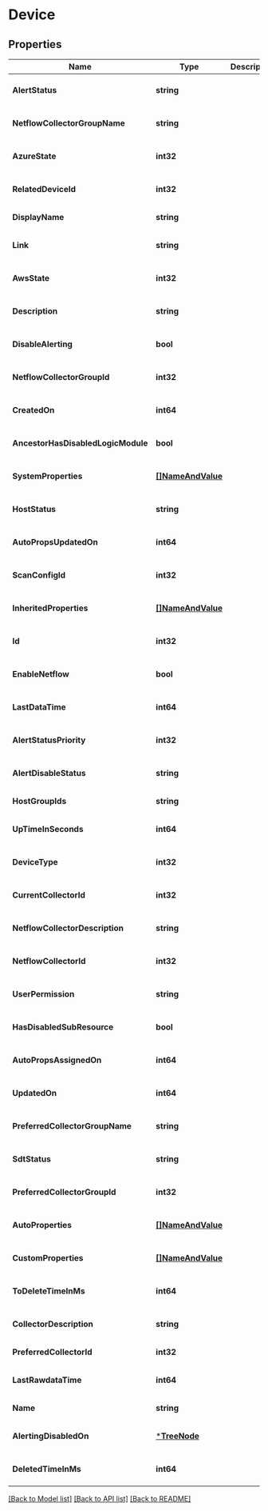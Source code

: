 # Device

## Properties
Name | Type | Description | Notes
------------ | ------------- | ------------- | -------------
**AlertStatus** | **string** |  | [optional] [default to null]
**NetflowCollectorGroupName** | **string** |  | [optional] [default to null]
**AzureState** | **int32** |  | [optional] [default to null]
**RelatedDeviceId** | **int32** |  | [optional] [default to null]
**DisplayName** | **string** |  | [default to null]
**Link** | **string** |  | [optional] [default to null]
**AwsState** | **int32** |  | [optional] [default to null]
**Description** | **string** |  | [optional] [default to null]
**DisableAlerting** | **bool** |  | [optional] [default to null]
**NetflowCollectorGroupId** | **int32** |  | [optional] [default to null]
**CreatedOn** | **int64** |  | [optional] [default to null]
**AncestorHasDisabledLogicModule** | **bool** |  | [optional] [default to null]
**SystemProperties** | [**[]NameAndValue**](NameAndValue.md) |  | [optional] [default to null]
**HostStatus** | **string** |  | [optional] [default to null]
**AutoPropsUpdatedOn** | **int64** |  | [optional] [default to null]
**ScanConfigId** | **int32** |  | [optional] [default to null]
**InheritedProperties** | [**[]NameAndValue**](NameAndValue.md) |  | [optional] [default to null]
**Id** | **int32** |  | [optional] [default to null]
**EnableNetflow** | **bool** |  | [optional] [default to null]
**LastDataTime** | **int64** |  | [optional] [default to null]
**AlertStatusPriority** | **int32** |  | [optional] [default to null]
**AlertDisableStatus** | **string** |  | [optional] [default to null]
**HostGroupIds** | **string** |  | [default to null]
**UpTimeInSeconds** | **int64** |  | [optional] [default to null]
**DeviceType** | **int32** |  | [optional] [default to null]
**CurrentCollectorId** | **int32** |  | [optional] [default to null]
**NetflowCollectorDescription** | **string** |  | [optional] [default to null]
**NetflowCollectorId** | **int32** |  | [optional] [default to null]
**UserPermission** | **string** |  | [optional] [default to null]
**HasDisabledSubResource** | **bool** |  | [optional] [default to null]
**AutoPropsAssignedOn** | **int64** |  | [optional] [default to null]
**UpdatedOn** | **int64** |  | [optional] [default to null]
**PreferredCollectorGroupName** | **string** |  | [optional] [default to null]
**SdtStatus** | **string** |  | [optional] [default to null]
**PreferredCollectorGroupId** | **int32** |  | [optional] [default to null]
**AutoProperties** | [**[]NameAndValue**](NameAndValue.md) |  | [optional] [default to null]
**CustomProperties** | [**[]NameAndValue**](NameAndValue.md) |  | [optional] [default to null]
**ToDeleteTimeInMs** | **int64** |  | [optional] [default to null]
**CollectorDescription** | **string** |  | [optional] [default to null]
**PreferredCollectorId** | **int32** |  | [default to null]
**LastRawdataTime** | **int64** |  | [optional] [default to null]
**Name** | **string** |  | [default to null]
**AlertingDisabledOn** | [***TreeNode**](TreeNode.md) |  | [optional] [default to null]
**DeletedTimeInMs** | **int64** |  | [optional] [default to null]

[[Back to Model list]](../README.md#documentation-for-models) [[Back to API list]](../README.md#documentation-for-api-endpoints) [[Back to README]](../README.md)


